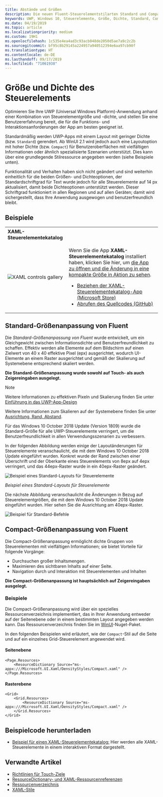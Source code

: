 ```yaml
---
title: Abstände und Größen
description: Die neuen Fluent-Steuerelementstilarten Standard und Compact stellen unabhängig von Gerät und Eingabemethode eine vertraute Benutzeroberfläche sicher.
keywords: UWP, Windows 10, Steuerelemente, Größe, Dichte, Standard, Compact
ms.date: 04/19/2019
ms.topic: article
ms.localizationpriority: medium
ms.custom: 19H1
ms.openlocfilehash: 1c535e4ea4ad3c93acb048de2050d5ae7a9c2c2b
ms.sourcegitcommit: bf95c8b29145a224957a940512394e6aa97cb90f
ms.translationtype: HT
ms.contentlocale: de-DE
ms.lasthandoff: 09/17/2019
ms.locfileid: "71061938"
---
```

# <a name="control-size-and-density"></a>Größe und Dichte des Steuerelements

Optimieren Sie Ihre UWP (Universal Windows Platform)-Anwendung anhand einer Kombination von Steuerelementgröße und -dichte, und stellen Sie eine Benutzererfahrung bereit, die für die Funktions- und Interaktionsanforderungen der App am besten geeignet ist.

Standardmäßig werden UWP-Apps mit einem Layout mit geringer Dichte (bzw. `Standard`) gerendert. Ab WinUI 2.1 wird jedoch auch eine Layoutoption mit hoher Dichte (bzw. `Compact`) für Benutzeroberflächen mit vielfältigen Informationen oder ähnlich spezialisierte Szenarien unterstützt. Dies kann über eine grundlegende Stilressource angegeben werden (siehe Beispiele unten).

Funktionalität und Verhalten haben sich nicht geändert und sind weiterhin einheitlich für die beiden Größen- und Dichteoptionen, der Standardschriftgrad für Text wurde jedoch für alle Steuerelemente auf 14 px aktualisiert, damit beide Dichteoptionen unterstützt werden. Dieser Schriftgrad funktioniert in allen Regionen und auf allen Geräten; damit wird sichergestellt, dass Ihre Anwendung ausgewogen und benutzerfreundlich bleibt.

## <a name="examples"></a>Beispiele

<table>
<th align="left">XAML-Steuerelementekatalog<th>
<tr>
<td><img src="images/xaml-controls-gallery-sm.png" alt="XAML controls gallery"></img></td>
<td>
    <p>Wenn Sie die App <strong style="font-weight: semi-bold">XAML-Steuerelementekatalog</strong> installiert haben, klicken Sie hier, um <a href="xamlcontrolsgallery:/item/Compact Sizing">die App zu öffnen und die Änderung in eine kompakte Größe in Aktion zu sehen</a>.</p>
    <ul>
    <li><a href="https://www.microsoft.com/store/productId/9MSVH128X2ZT">Beziehen der XAML-Steuerelementekatalog-App (Microsoft Store)</a></li>
    <li><a href="https://github.com/Microsoft/Xaml-Controls-Gallery">Abrufen des Quellcodes (GitHub)</a></li>
    </ul>
</td>
</tr>
</table>

## <a name="fluent-standard-sizing"></a>Standard-Größenanpassung von Fluent

Die *Standard-Größenanpassung von Fluent* wurde entwickelt, um ein Gleichgewicht zwischen Informationsdichte und Benutzerfreundlichkeit zu schaffen. Effektiv werden alle Elemente auf dem Bildschirm auf einen Zielwert von 40 x 40 effektive Pixel (epx) ausgerichtet, wodurch UI-Elemente an einem Raster ausgerichtet und gemäß der Skalierung auf Systemebene entsprechend skaliert werden.

**Die Standard-Größenanpassung wurde sowohl auf Touch- als auch Zeigereingaben ausgelegt.**

> [!NOTE]
>Weitere Informationen zu effektiven Pixeln und Skalierung finden Sie unter [Einführung in das UWP-App-Design](../basics/design-and-ui-intro.md#effective-pixels-and-scaling)
>
> Weitere Informationen zum Skalieren auf der Systemebene finden Sie unter [Ausrichtung, Rand, Abstand](../layout/alignment-margin-padding.md).

Für das Windows 10 October 2018 Update (Version 1809) wurde die Standard-Größe für alle UWP-Steuerelemente verringert, um die Benutzerfreundlichkeit in allen Verwendungsszenarien zu verbessern.

In der folgenden Abbildung werden einige der Layoutänderungen für Steuerelemente veranschaulicht, die mit dem Windows 10 October 2018 Update eingeführt wurden. Konkret wurde der Rand zwischen einer Überschrift und der Oberkante eines Steuerelements von 8epx auf 4epx verringert, und das 44epx-Raster wurde in ein 40epx-Raster geändert.

![Beispiel eines Standard-Layouts für Steuerelemente](images/standarddensity.png)

*Beispiel eines Standard-Layouts für Steuerelemente*

Die nächste Abbildung veranschaulicht die Änderungen in Bezug auf Steuerelementgrößen, die mit dem Windows 10 October 2018 Update eingeführt wurden. Hier sehen Sie die Ausrichtung am 40epx-Raster.

![Beispiel für Standard-Befehle](images/standarddensitycommanding.png)

## <a name="fluent-compact-sizing"></a>Compact-Größenanpassung von Fluent

Die Compact-Größenanpassung ermöglicht dichte Gruppen von Steuerelementen mit vielfältigen Informationen; sie bietet Vorteile für folgende Vorgänge:

- Durchsuchen großer Inhaltsmengen.
- Maximieren des sichtbaren Inhalts auf einer Seite.
- Navigation durch und Interaktion mit Steuerelementen und Inhalten

**Die Compact-Größenanpassung ist hauptsächlich auf Zeigereingaben ausgelegt.**

### <a name="examples"></a>Beispiele

Die Compact-Größenanpassung wird über ein spezielles Ressourcenverzeichnis implementiert, das in Ihrer Anwendung entweder auf der Seitenebene oder in einem bestimmten Layout angegeben werden kann. Das Ressourcenverzeichnis finden Sie im [WinUI](https://docs.microsoft.com/en-us/uwp/toolkits/winui/)-Nuget-Paket.

In den folgenden Beispielen wird erläutert, wie der `Compact`-Stil auf die Seite und auf ein einzelnes Grid-Steuerelement angewendet wird.

#### <a name="page-level"></a>Seitenebene

```xaml
<Page.Resources>
    <ResourceDictionary Source="ms-appx:///Microsoft.UI.Xaml/DensityStyles/Compact.xaml" />
</Page.Resources>
```

#### <a name="grid-level"></a>Rasterebene

```xaml
<Grid>
    <Grid.Resources>
        <ResourceDictionary Source="ms-appx:///Microsoft.UI.Xaml/DensityStyles/Compact.xaml" />
    </Grid.Resources>
</Grid>
```

## <a name="get-the-sample-code"></a>Beispielcode herunterladen

- [Beispiel für einen XAML-Steuerelementekatalog:](https://github.com/Microsoft/Xaml-Controls-Gallery) Hier werden alle XAML-Steuerelemente in einem interaktiven Format dargestellt.

## <a name="related-articles"></a>Verwandte Artikel

- [Richtlinien für Touch-Ziele](../input/guidelines-for-targeting.md)
- [ResourceDictionary- und XAML-Ressourcenreferenzen](https://docs.microsoft.com/en-us/windows/uwp/design/controls-and-patterns/resourcedictionary-and-xaml-resource-references)
- [Ressourcenverzeichnis](https://docs.microsoft.com/en-us/uwp/api/windows.ui.xaml.resourcedictionary)
- [XAML-Stile](https://docs.microsoft.com/en-us/windows/uwp/design/controls-and-patterns/xaml-styles) 
